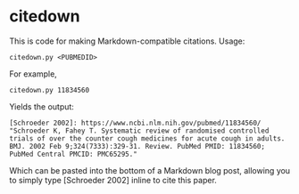 # citedown

This is code for making Markdown-compatible citations. Usage:

    citedown.py <PUBMEDID>

For example,

    citedown.py 11834560
    
Yields the output:

    [Schroeder 2002]: https://www.ncbi.nlm.nih.gov/pubmed/11834560/ "Schroeder K, Fahey T. Systematic review of randomised controlled trials of over the counter cough medicines for acute cough in adults. BMJ. 2002 Feb 9;324(7333):329-31. Review. PubMed PMID: 11834560; PubMed Central PMCID: PMC65295."
    
Which can be pasted into the bottom of a Markdown blog post, allowing you to simply type \[Schroeder 2002\] inline to cite this paper.
